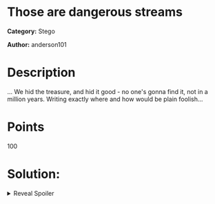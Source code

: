 # Those are dangerous streams

**Category:** Stego

**Author:** anderson101

# Description
... We hid the treasure, and hid it good - no one's gonna find it, not in a million years. Writing exactly where and how would be plain foolish...

# Points
100

# Solution: 

<details>
 <summary>Reveal Spoiler</summary>

###### Hint: Those streams are alternative
###### Flag: ccsc{Hidd3n_In_the_D3pth5}

1.	A text file containing the flag is stored in a virtual hard drive “Njall.vhdx” formatted in NTFS (required to preserve the file stream)
2.	Once the VHDX is mounted, a text file containing the flag (3 pieces) can be accessed
  - a.	Part 1: File name: “ccsc{Hidd3n”
  - b.	Part 2: Content of the file: “_In_the”
  - c.	Part 3: Alternate data stream. The last part can be obtained by the following two PowerShell commands

Get the streams of a specified file

![](get-item.png)

Get the stream contents of a file

![](get-content.png)

</details>
